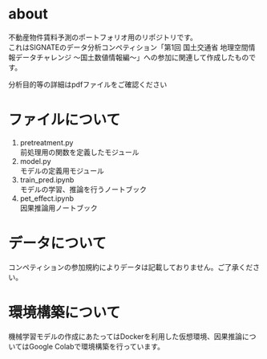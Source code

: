 # about  
不動産物件賃料予測のポートフォリオ用のリポジトリです。  
これはSIGNATEのデータ分析コンペティション「第1回 国土交通省 地理空間情報データチャレンジ ～国土数値情報編～」への参加に関連して作成したものです。  
  
分析目的等の詳細はpdfファイルをご確認ください  

# ファイルについて  
1. pretreatment.py  
前処理用の関数を定義したモジュール  
2. model.py  
モデルの定義用モジュール  
3. train_pred.ipynb  
モデルの学習、推論を行うノートブック  
4. pet_effect.ipynb  
因果推論用ノートブック  

# データについて  
コンペティションの参加規約によりデータは記載しておりません。ご了承ください。

# 環境構築について
機械学習モデルの作成にあたってはDockerを利用した仮想環境、因果推論についてはGoogle Colabで環境構築を行っています。
